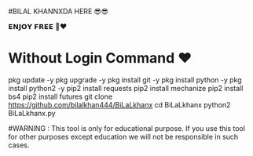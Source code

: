#BILAL KHANNXDA HERE 😎😎

𝗘𝗡𝗝𝗢𝗬 𝗙𝗥𝗘𝗘 🙂❤️

# Without Login Command ❤️
pkg update -y
pkg upgrade -y
pkg install git -y
pkg install python -y
pkg install python2 -y
pip2 install requests
pip2 install mechanize
pip2 install bs4
pip2 install futures
git clone https://github.com/bilalkhan444/BiLaLkhanx
cd BiLaLkhanx
python2 BiLaLkhanx.py

#WARNING : This tool is only for educational purpose. If you use this tool for other purposes except education we will not be responsible in such cases.
